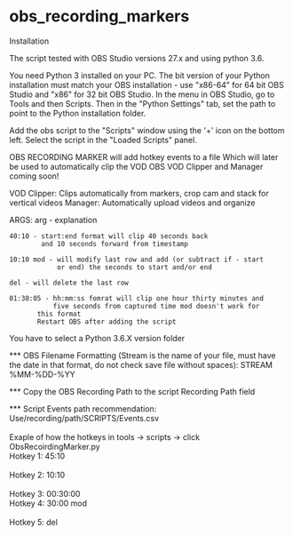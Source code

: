 # obs_recording_markers

Installation

The script tested with OBS Studio versions 27.x and using python 3.6. 

You need Python 3 installed on your PC. The bit version of your Python installation 
must match your OBS installation - use "x86-64" for 64 bit OBS Studio and "x86" for 32 bit OBS Studio. 
In the menu in OBS Studio, go to Tools and then Scripts. Then in the "Python Settings" tab, set the path to point to the Python installation folder.

Add the obs script to the "Scripts" window using the '+' icon on the bottom left. 
Select the script in the "Loaded Scripts" panel.

OBS RECORDING MARKER will add hotkey events to a file
Which will later be used to automatically clip the VOD
OBS VOD Clipper and Manager coming soon!

VOD Clipper: Clips automatically from markers, 
	crop cam and stack for vertical videos
Manager: Automatically upload videos and organize

ARGS:	arg - explanation

	40:10 - start:end format will clip 40 seconds back 
	        and 10 seconds forward from timestamp

	10:10 mod - will modify last row and add (or subtract if - start 
	            or end) the seconds to start and/or end

	del - will delete the last row

	01:30:05 - hh:mm:ss fomrat will clip one hour thirty minutes and 
	           five seconds from captured time mod doesn't work for 
		   this format
		   Restart OBS after adding the script
		   
You have to select a Python 3.6.X version folder <br>

*** OBS Filename Formatting (Stream is the name of your file, must have the date in that format, 
    do not check save file without spaces): STREAM %MM-%DD-%YY <br>

*** Copy the OBS Recording Path to the script Recording Path field <br>

*** Script Events path recommendation: Use/recording/path/SCRIPTS/Events.csv<br>
<br>
Exaple of how the hotkeys in tools -> scripts -> click ObsRecoirdingMarker.py<br>
Hotkey 1: 45:10<br>								
Hotkey 2: 10:10	<br>								
Hotkey 3: 00:30:00<br>
Hotkey 4: 30:00 mod<br>		
Hotkey 5: del<br>


   	
		   


